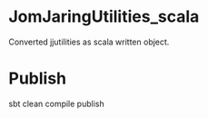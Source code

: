 JomJaringUtilities_scala
========================

Converted jjutilities as scala written object.


Publish
=======
sbt clean compile publish
